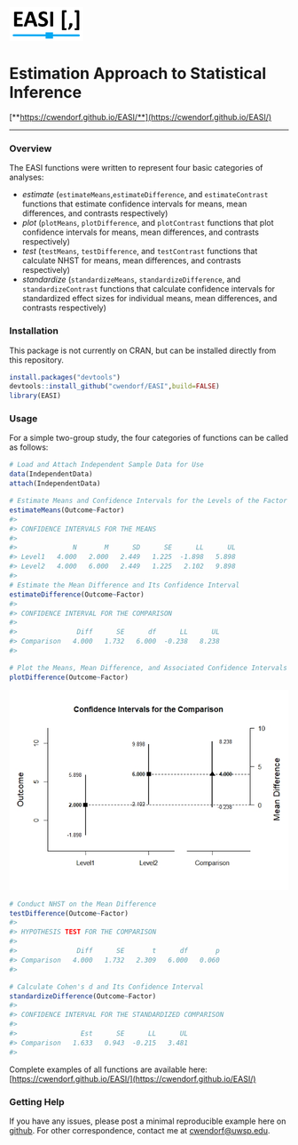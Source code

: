 <img src="logo.png" height="60px;" align="left;">

# Estimation Approach to Statistical Inference

[**https://cwendorf.github.io/EASI/**](https://cwendorf.github.io/EASI/)

---

### Overview

The EASI functions were written to represent four basic categories of analyses:

- _estimate_ (`estimateMeans`,`estimateDifference`, and `estimateContrast` functions that estimate confidence intervals for means, mean differences, and contrasts respectively)
- _plot_ (`plotMeans`, `plotDifference`, and `plotContrast` functions that plot confidence intervals for means, mean differences, and contrasts respectively)
- _test_ (`testMeans`, `testDifference`, and `testContrast` functions that calculate NHST for means, mean differences, and contrasts respectively)
- _standardize_ (`standardizeMeans`, `standardizeDifference`, and `standardizeContrast` functions that calculate confidence intervals for standardized effect sizes for individual means, mean differences, and contrasts respectively)

### Installation

This package is not currently on CRAN, but can be installed directly from this repository.

``` r
install.packages("devtools")
devtools::install_github("cwendorf/EASI",build=FALSE)
library(EASI)
```

### Usage

For a simple two-group study, the four categories of functions can be called as follows:

```r
# Load and Attach Independent Sample Data for Use
data(IndependentData)
attach(IndependentData)
```

```r
# Estimate Means and Confidence Intervals for the Levels of the Factor
estimateMeans(Outcome~Factor)
#> 
#> CONFIDENCE INTERVALS FOR THE MEANS
#> 
#>              N       M      SD      SE      LL      UL
#> Level1   4.000   2.000   2.449   1.225  -1.898   5.898
#> Level2   4.000   6.000   2.449   1.225   2.102   9.898
#> 
# Estimate the Mean Difference and Its Confidence Interval
estimateDifference(Outcome~Factor)
#> 
#> CONFIDENCE INTERVAL FOR THE COMPARISON
#> 
#>               Diff      SE      df      LL      UL
#> Comparison   4.000   1.732   6.000  -0.238   8.238
#> 
```

```r
# Plot the Means, Mean Difference, and Associated Confidence Intervals
plotDifference(Outcome~Factor)
```
<kbd><img src="vignettes/IndependentFigure3.jpeg"></kbd>

```r
# Conduct NHST on the Mean Difference
testDifference(Outcome~Factor)
#> 
#> HYPOTHESIS TEST FOR THE COMPARISON
#> 
#>               Diff      SE       t      df       p
#> Comparison   4.000   1.732   2.309   6.000   0.060
#> 
```

```r
# Calculate Cohen's d and Its Confidence Interval
standardizeDifference(Outcome~Factor)
#> 
#> CONFIDENCE INTERVAL FOR THE STANDARDIZED COMPARISON
#> 
#>                Est      SE      LL      UL
#> Comparison   1.633   0.943  -0.215   3.481
#> 
```

Complete examples of all functions are available here:  
[https://cwendorf.github.io/EASI/](https://cwendorf.github.io/EASI/)

### Getting Help

If you have any issues, please post a minimal reproducible example here on [github](https://github.com/cwendorf/EASI-R/issues). For other correspondence, contact me at [cwendorf@uwsp.edu](mailto:cwendorf@uwsp.edu).
